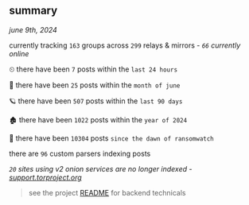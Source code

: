 
## summary
_june 9th, 2024_

currently tracking `163` groups across `299` relays & mirrors - _`66` currently online_

⏲ there have been `7` posts within the `last 24 hours`

🦈 there have been `25` posts within the `month of june`

🪐 there have been `507` posts within the `last 90 days`

🏚 there have been `1022` posts within the `year of 2024`

🦕 there have been `10304` posts `since the dawn of ransomwatch`

there are `96` custom parsers indexing posts

_`20` sites using v2 onion services are no longer indexed - [support.torproject.org](https://support.torproject.org/onionservices/v2-deprecation/)_

> see the project [README](https://github.com/joshhighet/ransomwatch#ransomwatch--) for backend technicals

